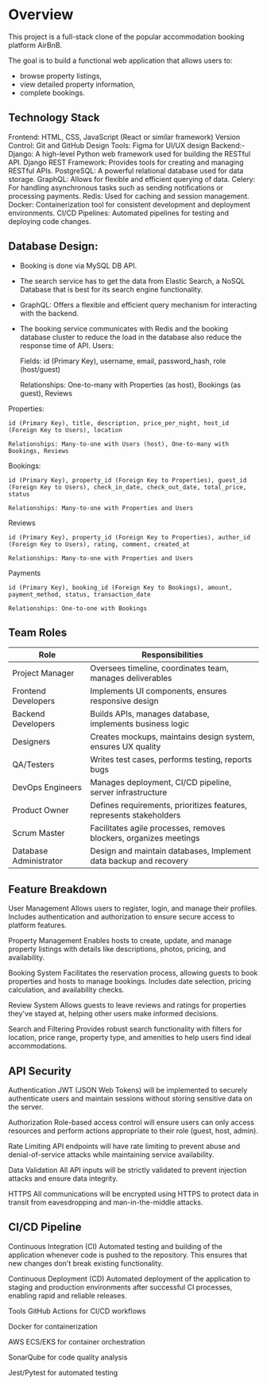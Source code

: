 # Overview
This project is a full-stack clone of the popular accommodation booking platform AirBnB. 

The goal is to build a functional web application that allows users to:
    
-    browse property listings, 
-    view detailed property information, 
- complete bookings. 


## Technology Stack

Frontend: HTML, CSS, JavaScript (React or similar framework)
Version Control: Git and GitHub
Design Tools: Figma for UI/UX design
Backend:-
Django: A high-level Python web framework used for building the RESTful API.
Django REST Framework: Provides tools for creating and managing RESTful APIs.
PostgreSQL: A powerful relational database used for data storage.
GraphQL: Allows for flexible and efficient querying of data.
Celery: For handling asynchronous tasks such as sending notifications or processing payments.
Redis: Used for caching and session management.
Docker: Containerization tool for consistent development and deployment environments.
CI/CD Pipelines: Automated pipelines for testing and deploying code changes.

## Database Design:

- Booking is done via MySQL DB API.
- The search service has to get the data from Elastic Search, a NoSQL Database that 
    is best for its search engine functionality.
- GraphQL: Offers a flexible and efficient query mechanism for interacting with the backend.
- The booking service communicates with Redis and the booking database cluster to reduce the load 
    in the database also reduce the response time of API.
Users: 

    Fields: id (Primary Key), username, email, password_hash, role (host/guest)

    Relationships: One-to-many with Properties (as host), Bookings (as guest), Reviews

Properties:

    id (Primary Key), title, description, price_per_night, host_id (Foreign Key to Users), location
    
    Relationships: Many-to-one with Users (host), One-to-many with Bookings, Reviews

Bookings:

    id (Primary Key), property_id (Foreign Key to Properties), guest_id (Foreign Key to Users), check_in_date, check_out_date, total_price, status
    
    Relationships: Many-to-one with Properties and Users

Reviews

    id (Primary Key), property_id (Foreign Key to Properties), author_id (Foreign Key to Users), rating, comment, created_at
    
    Relationships: Many-to-one with Properties and Users

Payments

    id (Primary Key), booking_id (Foreign Key to Bookings), amount, payment_method, status, transaction_date
    
    Relationships: One-to-one with Bookings



##  Team Roles
| Role 	                | Responsibilities
| --------------------- | ------------------------------------------------------------------- |
| Project Manager 	    | Oversees timeline, coordinates team, manages deliverables           |
| Frontend Developers 	| Implements UI components, ensures responsive design                 |
| Backend Developers 	| Builds APIs, manages database, implements business logic            |
| Designers 	        | Creates mockups, maintains design system, ensures UX quality        |
| QA/Testers 	        | Writes test cases, performs testing, reports bugs                   |
| DevOps Engineers      | Manages deployment, CI/CD pipeline, server infrastructure           |
| Product Owner 	    | Defines requirements, prioritizes features, represents stakeholders |
| Scrum Master 	        | Facilitates agile processes, removes blockers, organizes meetings   |
| Database Administrator| Design and maintain databases, Implement data backup and recovery   |


## Feature Breakdown
User Management
Allows users to register, login, and manage their profiles. Includes authentication and authorization to ensure secure access to platform features.

Property Management
Enables hosts to create, update, and manage property listings with details like descriptions, photos, pricing, and availability.

Booking System
Facilitates the reservation process, allowing guests to book properties and hosts to manage bookings. Includes date selection, pricing calculation, and availability checks.

Review System
Allows guests to leave reviews and ratings for properties they've stayed at, helping other users make informed decisions.

Search and Filtering
Provides robust search functionality with filters for location, price range, property type, and amenities to help users find ideal accommodations.

## API Security
Authentication
JWT (JSON Web Tokens) will be implemented to securely authenticate users and maintain sessions without storing sensitive data on the server.

Authorization
Role-based access control will ensure users can only access resources and perform actions appropriate to their role (guest, host, admin).

Rate Limiting
API endpoints will have rate limiting to prevent abuse and denial-of-service attacks while maintaining service availability.

Data Validation
All API inputs will be strictly validated to prevent injection attacks and ensure data integrity.

HTTPS
All communications will be encrypted using HTTPS to protect data in transit from eavesdropping and man-in-the-middle attacks.

## CI/CD Pipeline
Continuous Integration (CI)
Automated testing and building of the application whenever code is pushed to the repository. This ensures that new changes don't break existing functionality.

Continuous Deployment (CD)
Automated deployment of the application to staging and production environments after successful CI processes, enabling rapid and reliable releases.

Tools
GitHub Actions for CI/CD workflows

Docker for containerization

AWS ECS/EKS for container orchestration

SonarQube for code quality analysis

Jest/Pytest for automated testing
